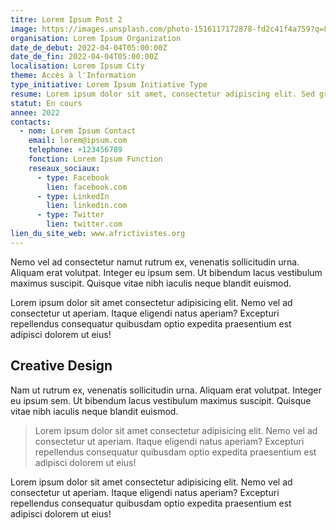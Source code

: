 ```yaml
---
titre: Lorem Ipsum Post 2
image: https://images.unsplash.com/photo-1516117172878-fd2c41f4a759?q=80&w=2500&auto=format&fit=crop&ixlib=rb-4.0.3&ixid=M3wxMjA3fDB8MHxwaG90by1wYWdlfHx8fGVufDB8fHx8fA%3D%3D
organisation: Lorem Ipsum Organization
date_de_debut: 2022-04-04T05:00:00Z
date_de_fin: 2022-04-04T05:00:00Z
localisation: Lorem Ipsum City
theme: Accès à l'Information 
type_initiative: Lorem Ipsum Initiative Type
resume: Lorem ipsum dolor sit amet, consectetur adipiscing elit. Sed gravida dui ac ante consequat tincidunt. Vestibulum ante ipsum primis in faucibus orci luctus et ultrices posuere cubilia Curae; Nunc dapibus risus a elit pellentesque, sit amet volutpat ligula facilisis. Nullam eget justo in lacus sodales ultrices.
statut: En cours
annee: 2022
contacts:
  - nom: Lorem Ipsum Contact
    email: lorem@ipsum.com
    telephone: +123456789
    fonction: Lorem Ipsum Function
    reseaux_sociaux:
      - type: Facebook
        lien: facebook.com
      - type: LinkedIn
        lien: linkedin.com
      - type: Twitter
        lien: twitter.com
lien_du_site_web: www.africtivistes.org
---
```


Nemo vel ad consectetur namut rutrum ex, venenatis sollicitudin urna. Aliquam erat volutpat. Integer eu ipsum sem. Ut bibendum lacus vestibulum maximus suscipit. Quisque vitae nibh iaculis neque blandit euismod.

Lorem ipsum dolor sit amet consectetur adipisicing elit. Nemo vel ad consectetur ut aperiam. Itaque eligendi natus aperiam? Excepturi repellendus consequatur quibusdam optio expedita praesentium est adipisci dolorem ut eius!

## Creative Design

Nam ut rutrum ex, venenatis sollicitudin urna. Aliquam erat volutpat. Integer eu ipsum sem. Ut bibendum lacus vestibulum maximus suscipit. Quisque vitae nibh iaculis neque blandit euismod.

> Lorem ipsum dolor sit amet consectetur adipisicing elit. Nemo vel ad consectetur ut aperiam. Itaque eligendi natus aperiam? Excepturi repellendus consequatur quibusdam optio expedita praesentium est adipisci dolorem ut eius!

Lorem ipsum dolor sit amet consectetur adipisicing elit. Nemo vel ad consectetur ut aperiam. Itaque eligendi natus aperiam? Excepturi repellendus consequatur quibusdam optio expedita praesentium est adipisci dolorem ut eius!
